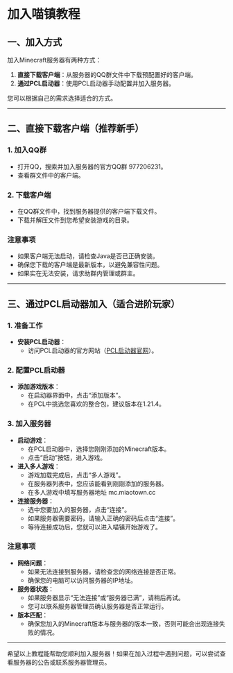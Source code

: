 # 加入喵镇教程

## 一、加入方式

加入Minecraft服务器有两种方式：

1. **直接下载客户端**：从服务器的QQ群文件中下载预配置好的客户端。
2. **通过PCL启动器**：使用PCL启动器手动配置并加入服务器。

您可以根据自己的需求选择适合的方式。

---

## 二、直接下载客户端（推荐新手）

### 1. 加入QQ群

- 打开QQ，搜索并加入服务器的官方QQ群 977206231。
- 查看群文件中的客户端。

### 2. 下载客户端

- 在QQ群文件中，找到服务器提供的客户端下载文件。
- 下载并解压文件到您希望安装游戏的目录。

### 注意事项

- 如果客户端无法启动，请检查Java是否已正确安装。
- 确保您下载的客户端是最新版本，以避免兼容性问题。
- 如果实在无法安装，请求助群内管理或群主。

---

## 三、通过PCL启动器加入（适合进阶玩家）

### 1. 准备工作

- **安装PCL启动器**：
  - 访问PCL启动器的官方网站（[PCL启动器官网](https://afdian.com/a/LTCat)）。

### 2. 配置PCL启动器

- **添加游戏版本**：
  - 在启动器界面中，点击“添加版本”。
  - 在PCL中挑选您喜欢的整合包，建议版本在1.21.4。

### 3. 加入服务器

- **启动游戏**：
  - 在PCL启动器中，选择您刚刚添加的Minecraft版本。
  - 点击“启动”按钮，进入游戏。
- **进入多人游戏**：
  - 游戏加载完成后，点击“多人游戏”。
  - 在服务器列表中，您应该能看到刚刚添加的服务器。
  - 在多人游戏中填写服务器地址 mc.miaotown.cc
- **连接服务器**：
  - 选中您要加入的服务器，点击“连接”。
  - 如果服务器需要密码，请输入正确的密码后点击“连接”。
  - 等待连接成功后，您就可以进入喵镇开始游戏了。

### 注意事项

- **网络问题**：
  - 如果无法连接到服务器，请检查您的网络连接是否正常。
  - 确保您的电脑可以访问服务器的IP地址。
- **服务器状态**：
  - 如果服务器显示“无法连接”或“服务器已满”，请稍后再试。
  - 您可以联系服务器管理员确认服务器是否正常运行。
- **版本匹配**：
  - 确保您加入的Minecraft版本与服务器的版本一致，否则可能会出现连接失败的情况。

---

希望以上教程能帮助您顺利加入服务器！如果在加入过程中遇到问题，可以尝试查看服务器的公告或联系服务器管理员。
